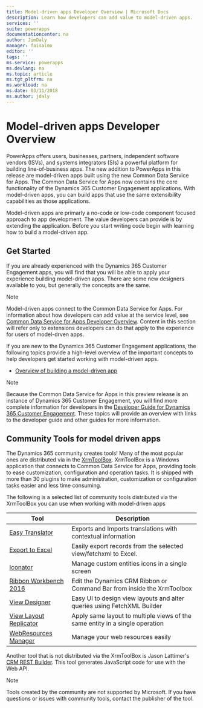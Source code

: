 ```yaml
---
title: Model-driven apps Developer Overview | Microsoft Docs
description: Learn how developers can add value to model-driven apps.
services: ''
suite: powerapps
documentationcenter: na
author: JimDaly
manager: faisalmo
editor: ''
tags: ''
ms.service: powerapps
ms.devlang: na
ms.topic: article
ms.tgt_pltfrm: na
ms.workload: na
ms.date: 03/11/2018
ms.author: jdaly
---
```

# Model-driven apps Developer Overview

PowerApps offers users, businesses, partners, independent software vendors (ISVs), and systems integrators (SIs) a powerful platform for building line-of-business apps. The new addition to PowerApps in this release are model-driven apps built using the new Common Data Service for Apps. The Common Data Service for Apps now contains the core functionality of the Dynamics 365 Customer Engagement  applications. With model-driven apps, you can build apps that use the same extensibility capabilities as those applications.

Model-driven apps are primarly a no-code or low-code component focused approach to app development. The value developers can provide is by extending the application. Before you start writing code begin with learning how to build a model-driven app. 

## Get Started
If you are already experienced with the Dynamics 365 Customer Engagement apps, you will find that you will be able to apply your experience building model-driven apps. There are some new designers available to you, but generally the concepts are the same.

> [!NOTE]
> Model-driven apps connect to the Common Data Service for Apps. For information about how developers can add value at the service level, see [Common Data Service for Apps Developer Overview](../../common-data-service/developer/common-data-service-for-apps-developer-overview.md).
> Content in this section will refer only to extensions developers can do that apply to the experience for users of model-drven apps. 

If you are new to the Dynamics 365 Customer Engagement applications, the following topics provide a high-level overview of the important concepts to help developers get started working with model-driven apps.
 <!-- This isn't in my fork -->
- [Overview of building a model-driven app](model-driven-app-overview.md)




> [!NOTE]
> Because the Common Data Service for Apps in this preview release is an instance of Dynamics 365 Customer Engagement, you will find more complete information for developers in the [Developer Guide for Dynamics 365 Customer Engagement](/dynamics365/customer-engagement/developer/developer-guide). These topics will provide an overview with links to the developer guide and other guides for more information.


## Community Tools for model driven apps

The Dynamics 365 community creates tools! Many of the most popular ones are distributed via in the [XrmToolBox](https://www.xrmtoolbox.com/). XrmToolBox is a Windows application that connects to Common Data Service for Apps, providing tools to ease customization, configuration and operation tasks. It is shipped with more than 30 plugins to make administration, customization or configuration tasks easier and less time consuming.

The following is a selected list of community tools distributed via the XrmToolBox you can use when working with model-driven apps

|Tool  |Description  |
|---------|---------|
|[Easy Translator](https://www.xrmtoolbox.com/plugins/MsCrmTools.Translator/)|Exports and Imports translations with contextual information|
|[Export to Excel](https://www.xrmtoolbox.com/plugins/Ryr.XrmToolBox.ExportToExcel/)|Easily export records from the selected view/fetchxml to Excel.|
|[Iconator](https://www.xrmtoolbox.com/plugins/MscrmTools.Iconator/)|Manage custom entities icons in a single screen|
|[Ribbon Workbench 2016](https://www.xrmtoolbox.com/plugins/RibbonWorkbench2016/)|Edit the Dynamics CRM Ribbon or Command Bar from inside the XrmToolbox|
|[View Designer](https://www.xrmtoolbox.com/plugins/Cinteros.XrmToolBox.ViewDesigner/)|Easy UI to design view layouts and alter queries using FetchXML Builder|
|[View Layout Replicator](https://www.xrmtoolbox.com/plugins/MsCrmTools.ViewLayoutReplicator/)|Apply same layout to multiple views of the same entity in a single operation|
|[WebResources Manager](https://www.xrmtoolbox.com/plugins/MsCrmTools.WebResourcesManager/)|Manage your web resources easily|

Another tool that is not distributed via the XrmToolBox is Jason Lattimer's [CRM REST Builder](https://github.com/jlattimer/CRMRESTBuilder). This tool generates JavaScript code for use with the Web API.

> [!NOTE]
> Tools created by the community are not supported by Microsoft. If you have questions or issues with community tools, contact the publisher of the tool.




